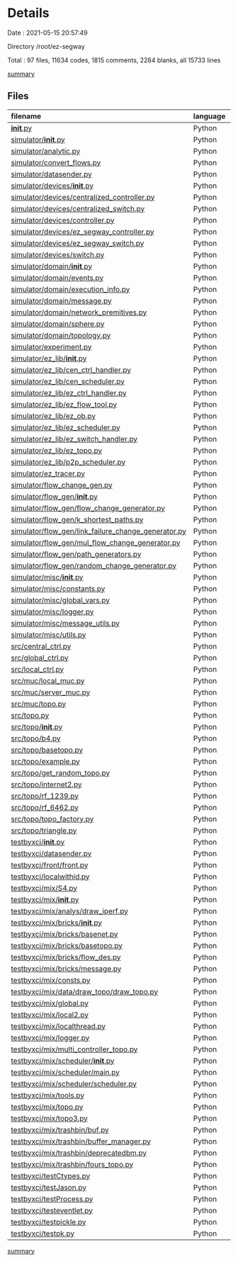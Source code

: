 # Details

Date : 2021-05-15 20:57:49

Directory /root/ez-segway

Total : 97 files,  11634 codes, 1815 comments, 2284 blanks, all 15733 lines

[summary](results.md)

## Files
| filename | language | code | comment | blank | total |
| :--- | :--- | ---: | ---: | ---: | ---: |
| [__init__.py](/__init__.py) | Python | 0 | 0 | 1 | 1 |
| [simulator/__init__.py](/simulator/__init__.py) | Python | 0 | 0 | 1 | 1 |
| [simulator/analytic.py](/simulator/analytic.py) | Python | 39 | 5 | 8 | 52 |
| [simulator/convert_flows.py](/simulator/convert_flows.py) | Python | 35 | 0 | 7 | 42 |
| [simulator/datasender.py](/simulator/datasender.py) | Python | 95 | 7 | 21 | 123 |
| [simulator/devices/__init__.py](/simulator/devices/__init__.py) | Python | 0 | 0 | 1 | 1 |
| [simulator/devices/centralized_controller.py](/simulator/devices/centralized_controller.py) | Python | 33 | 2 | 6 | 41 |
| [simulator/devices/centralized_switch.py](/simulator/devices/centralized_switch.py) | Python | 25 | 0 | 5 | 30 |
| [simulator/devices/controller.py](/simulator/devices/controller.py) | Python | 53 | 2 | 18 | 73 |
| [simulator/devices/ez_segway_controller.py](/simulator/devices/ez_segway_controller.py) | Python | 12 | 0 | 5 | 17 |
| [simulator/devices/ez_segway_switch.py](/simulator/devices/ez_segway_switch.py) | Python | 24 | 2 | 7 | 33 |
| [simulator/devices/switch.py](/simulator/devices/switch.py) | Python | 75 | 2 | 24 | 101 |
| [simulator/domain/__init__.py](/simulator/domain/__init__.py) | Python | 1 | 0 | 1 | 2 |
| [simulator/domain/events.py](/simulator/domain/events.py) | Python | 77 | 0 | 23 | 100 |
| [simulator/domain/execution_info.py](/simulator/domain/execution_info.py) | Python | 90 | 1 | 17 | 108 |
| [simulator/domain/message.py](/simulator/domain/message.py) | Python | 101 | 3 | 17 | 121 |
| [simulator/domain/network_premitives.py](/simulator/domain/network_premitives.py) | Python | 264 | 20 | 66 | 350 |
| [simulator/domain/sphere.py](/simulator/domain/sphere.py) | Python | 21 | 2 | 4 | 27 |
| [simulator/domain/topology.py](/simulator/domain/topology.py) | Python | 163 | 22 | 27 | 212 |
| [simulator/experiment.py](/simulator/experiment.py) | Python | 132 | 11 | 40 | 183 |
| [simulator/ez_lib/__init__.py](/simulator/ez_lib/__init__.py) | Python | 1 | 0 | 1 | 2 |
| [simulator/ez_lib/cen_ctrl_handler.py](/simulator/ez_lib/cen_ctrl_handler.py) | Python | 64 | 16 | 14 | 94 |
| [simulator/ez_lib/cen_scheduler.py](/simulator/ez_lib/cen_scheduler.py) | Python | 382 | 50 | 45 | 477 |
| [simulator/ez_lib/ez_ctrl_handler.py](/simulator/ez_lib/ez_ctrl_handler.py) | Python | 51 | 3 | 12 | 66 |
| [simulator/ez_lib/ez_flow_tool.py](/simulator/ez_lib/ez_flow_tool.py) | Python | 671 | 78 | 106 | 855 |
| [simulator/ez_lib/ez_ob.py](/simulator/ez_lib/ez_ob.py) | Python | 102 | 6 | 29 | 137 |
| [simulator/ez_lib/ez_scheduler.py](/simulator/ez_lib/ez_scheduler.py) | Python | 20 | 55 | 5 | 80 |
| [simulator/ez_lib/ez_switch_handler.py](/simulator/ez_lib/ez_switch_handler.py) | Python | 213 | 39 | 39 | 291 |
| [simulator/ez_lib/ez_topo.py](/simulator/ez_lib/ez_topo.py) | Python | 36 | 0 | 9 | 45 |
| [simulator/ez_lib/p2p_scheduler.py](/simulator/ez_lib/p2p_scheduler.py) | Python | 630 | 78 | 79 | 787 |
| [simulator/ez_tracer.py](/simulator/ez_tracer.py) | Python | 344 | 37 | 60 | 441 |
| [simulator/flow_change_gen.py](/simulator/flow_change_gen.py) | Python | 48 | 0 | 7 | 55 |
| [simulator/flow_gen/__init__.py](/simulator/flow_gen/__init__.py) | Python | 1 | 0 | 1 | 2 |
| [simulator/flow_gen/flow_change_generator.py](/simulator/flow_gen/flow_change_generator.py) | Python | 422 | 21 | 68 | 511 |
| [simulator/flow_gen/k_shortest_paths.py](/simulator/flow_gen/k_shortest_paths.py) | Python | 100 | 3 | 28 | 131 |
| [simulator/flow_gen/link_failure_change_generator.py](/simulator/flow_gen/link_failure_change_generator.py) | Python | 122 | 0 | 20 | 142 |
| [simulator/flow_gen/mul_flow_change_generator.py](/simulator/flow_gen/mul_flow_change_generator.py) | Python | 394 | 79 | 75 | 548 |
| [simulator/flow_gen/path_generators.py](/simulator/flow_gen/path_generators.py) | Python | 357 | 19 | 44 | 420 |
| [simulator/flow_gen/random_change_generator.py](/simulator/flow_gen/random_change_generator.py) | Python | 16 | 33 | 2 | 51 |
| [simulator/misc/__init__.py](/simulator/misc/__init__.py) | Python | 1 | 0 | 1 | 2 |
| [simulator/misc/constants.py](/simulator/misc/constants.py) | Python | 85 | 16 | 30 | 131 |
| [simulator/misc/global_vars.py](/simulator/misc/global_vars.py) | Python | 10 | 0 | 1 | 11 |
| [simulator/misc/logger.py](/simulator/misc/logger.py) | Python | 60 | 32 | 15 | 107 |
| [simulator/misc/message_utils.py](/simulator/misc/message_utils.py) | Python | 8 | 0 | 3 | 11 |
| [simulator/misc/utils.py](/simulator/misc/utils.py) | Python | 70 | 0 | 24 | 94 |
| [src/central_ctrl.py](/src/central_ctrl.py) | Python | 241 | 89 | 68 | 398 |
| [src/global_ctrl.py](/src/global_ctrl.py) | Python | 298 | 43 | 53 | 394 |
| [src/local_ctrl.py](/src/local_ctrl.py) | Python | 433 | 205 | 150 | 788 |
| [src/muc/local_muc.py](/src/muc/local_muc.py) | Python | 129 | 1 | 21 | 151 |
| [src/muc/server_muc.py](/src/muc/server_muc.py) | Python | 102 | 1 | 28 | 131 |
| [src/muc/topo.py](/src/muc/topo.py) | Python | 46 | 3 | 14 | 63 |
| [src/topo.py](/src/topo.py) | Python | 73 | 18 | 23 | 114 |
| [src/topo/__init__.py](/src/topo/__init__.py) | Python | 0 | 0 | 1 | 1 |
| [src/topo/b4.py](/src/topo/b4.py) | Python | 32 | 3 | 7 | 42 |
| [src/topo/basetopo.py](/src/topo/basetopo.py) | Python | 24 | 0 | 8 | 32 |
| [src/topo/example.py](/src/topo/example.py) | Python | 21 | 3 | 7 | 31 |
| [src/topo/get_random_topo.py](/src/topo/get_random_topo.py) | Python | 26 | 4 | 10 | 40 |
| [src/topo/internet2.py](/src/topo/internet2.py) | Python | 37 | 13 | 7 | 57 |
| [src/topo/rf_1239.py](/src/topo/rf_1239.py) | Python | 986 | 10 | 10 | 1,006 |
| [src/topo/rf_6462.py](/src/topo/rf_6462.py) | Python | 55 | 4 | 8 | 67 |
| [src/topo/topo_factory.py](/src/topo/topo_factory.py) | Python | 14 | 0 | 5 | 19 |
| [src/topo/triangle.py](/src/topo/triangle.py) | Python | 22 | 3 | 11 | 36 |
| [testbyxcj/__init__.py](/testbyxcj/__init__.py) | Python | 0 | 0 | 1 | 1 |
| [testbyxcj/datasender.py](/testbyxcj/datasender.py) | Python | 88 | 8 | 16 | 112 |
| [testbyxcj/front/front.py](/testbyxcj/front/front.py) | Python | 84 | 6 | 15 | 105 |
| [testbyxcj/localwithid.py](/testbyxcj/localwithid.py) | Python | 57 | 16 | 19 | 92 |
| [testbyxcj/mix/S4.py](/testbyxcj/mix/S4.py) | Python | 42 | 13 | 19 | 74 |
| [testbyxcj/mix/__init__.py](/testbyxcj/mix/__init__.py) | Python | 0 | 0 | 1 | 1 |
| [testbyxcj/mix/analys/draw_iperf.py](/testbyxcj/mix/analys/draw_iperf.py) | Python | 35 | 1 | 10 | 46 |
| [testbyxcj/mix/bricks/__init__.py](/testbyxcj/mix/bricks/__init__.py) | Python | 0 | 0 | 1 | 1 |
| [testbyxcj/mix/bricks/basenet.py](/testbyxcj/mix/bricks/basenet.py) | Python | 13 | 0 | 3 | 16 |
| [testbyxcj/mix/bricks/basetopo.py](/testbyxcj/mix/bricks/basetopo.py) | Python | 24 | 0 | 8 | 32 |
| [testbyxcj/mix/bricks/flow_des.py](/testbyxcj/mix/bricks/flow_des.py) | Python | 32 | 2 | 10 | 44 |
| [testbyxcj/mix/bricks/message.py](/testbyxcj/mix/bricks/message.py) | Python | 21 | 1 | 4 | 26 |
| [testbyxcj/mix/consts.py](/testbyxcj/mix/consts.py) | Python | 29 | 7 | 5 | 41 |
| [testbyxcj/mix/data/draw_topo/draw_topo.py](/testbyxcj/mix/data/draw_topo/draw_topo.py) | Python | 62 | 10 | 16 | 88 |
| [testbyxcj/mix/global.py](/testbyxcj/mix/global.py) | Python | 648 | 86 | 79 | 813 |
| [testbyxcj/mix/local2.py](/testbyxcj/mix/local2.py) | Python | 447 | 34 | 68 | 549 |
| [testbyxcj/mix/localthread.py](/testbyxcj/mix/localthread.py) | Python | 649 | 58 | 92 | 799 |
| [testbyxcj/mix/logger.py](/testbyxcj/mix/logger.py) | Python | 60 | 4 | 15 | 79 |
| [testbyxcj/mix/multi_controller_topo.py](/testbyxcj/mix/multi_controller_topo.py) | Python | 177 | 32 | 27 | 236 |
| [testbyxcj/mix/scheduler/__init__.py](/testbyxcj/mix/scheduler/__init__.py) | Python | 0 | 0 | 1 | 1 |
| [testbyxcj/mix/scheduler/main.py](/testbyxcj/mix/scheduler/main.py) | Python | 55 | 11 | 22 | 88 |
| [testbyxcj/mix/scheduler/scheduler.py](/testbyxcj/mix/scheduler/scheduler.py) | Python | 277 | 100 | 86 | 463 |
| [testbyxcj/mix/tools.py](/testbyxcj/mix/tools.py) | Python | 100 | 28 | 11 | 139 |
| [testbyxcj/mix/topo.py](/testbyxcj/mix/topo.py) | Python | 45 | 5 | 16 | 66 |
| [testbyxcj/mix/topo3.py](/testbyxcj/mix/topo3.py) | Python | 67 | 11 | 16 | 94 |
| [testbyxcj/mix/trashbin/buf.py](/testbyxcj/mix/trashbin/buf.py) | Python | 218 | 34 | 52 | 304 |
| [testbyxcj/mix/trashbin/buffer_manager.py](/testbyxcj/mix/trashbin/buffer_manager.py) | Python | 59 | 8 | 12 | 79 |
| [testbyxcj/mix/trashbin/deprecatedbm.py](/testbyxcj/mix/trashbin/deprecatedbm.py) | Python | 73 | 4 | 18 | 95 |
| [testbyxcj/mix/trashbin/fours_topo.py](/testbyxcj/mix/trashbin/fours_topo.py) | Python | 30 | 4 | 9 | 43 |
| [testbyxcj/testCtypes.py](/testbyxcj/testCtypes.py) | Python | 4 | 0 | 1 | 5 |
| [testbyxcj/testJason.py](/testbyxcj/testJason.py) | Python | 53 | 42 | 34 | 129 |
| [testbyxcj/testProcess.py](/testbyxcj/testProcess.py) | Python | 37 | 66 | 33 | 136 |
| [testbyxcj/testeventlet.py](/testbyxcj/testeventlet.py) | Python | 75 | 87 | 46 | 208 |
| [testbyxcj/testpickle.py](/testbyxcj/testpickle.py) | Python | 36 | 63 | 38 | 137 |
| [testbyxcj/testpk.py](/testbyxcj/testpk.py) | Python | 50 | 30 | 32 | 112 |

[summary](results.md)